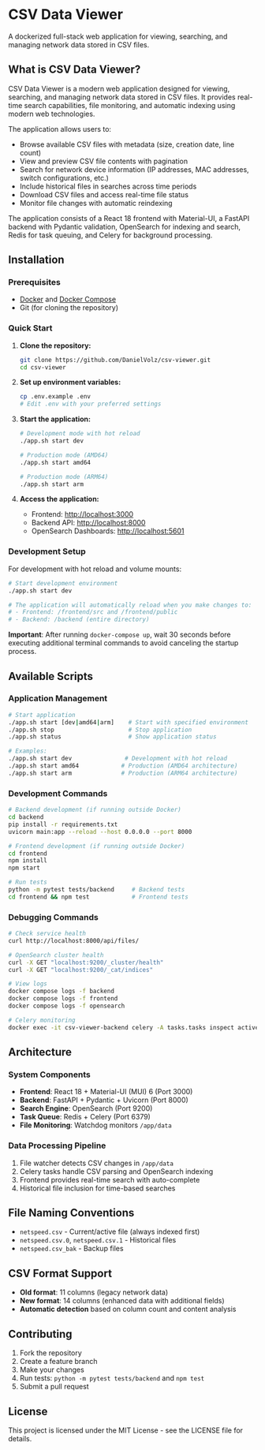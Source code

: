# CSV Data Viewer

A dockerized full-stack web application for viewing, searching, and managing network data stored in CSV files.

## What is CSV Data Viewer?

CSV Data Viewer is a modern web application designed for viewing, searching, and managing network data stored in CSV files. It provides real-time search capabilities, file monitoring, and automatic indexing using modern web technologies.

The application allows users to:

- Browse available CSV files with metadata (size, creation date, line count)
- View and preview CSV file contents with pagination
- Search for network device information (IP addresses, MAC addresses, switch configurations, etc.)
- Include historical files in searches across time periods
- Download CSV files and access real-time file status
- Monitor file changes with automatic reindexing

The application consists of a React 18 frontend with Material-UI, a FastAPI backend with Pydantic validation, OpenSearch for indexing and search, Redis for task queuing, and Celery for background processing.

## Installation

### Prerequisites
- [Docker](https://docs.docker.com/get-docker/) and [Docker Compose](https://docs.docker.com/compose/install/)
- Git (for cloning the repository)

### Quick Start

1. **Clone the repository:**
   ```bash
   git clone https://github.com/DanielVolz/csv-viewer.git
   cd csv-viewer
   ```

2. **Set up environment variables:**
   ```bash
   cp .env.example .env
   # Edit .env with your preferred settings
   ```

3. **Start the application:**
   ```bash
   # Development mode with hot reload
   ./app.sh start dev

   # Production mode (AMD64)
   ./app.sh start amd64

   # Production mode (ARM64)
   ./app.sh start arm
   ```

4. **Access the application:**
   - Frontend: [http://localhost:3000](http://localhost:3000)
   - Backend API: [http://localhost:8000](http://localhost:8000)
   - OpenSearch Dashboards: [http://localhost:5601](http://localhost:5601)

### Development Setup

For development with hot reload and volume mounts:

```bash
# Start development environment
./app.sh start dev

# The application will automatically reload when you make changes to:
# - Frontend: /frontend/src and /frontend/public
# - Backend: /backend (entire directory)
```

**Important**: After running `docker-compose up`, wait 30 seconds before executing additional terminal commands to avoid canceling the startup process.

## Available Scripts

### Application Management

```bash
# Start application
./app.sh start [dev|amd64|arm]    # Start with specified environment
./app.sh stop                     # Stop application
./app.sh status                   # Show application status

# Examples:
./app.sh start dev               # Development with hot reload
./app.sh start amd64            # Production (AMD64 architecture)
./app.sh start arm              # Production (ARM64 architecture)
```

### Development Commands

```bash
# Backend development (if running outside Docker)
cd backend
pip install -r requirements.txt
uvicorn main:app --reload --host 0.0.0.0 --port 8000

# Frontend development (if running outside Docker)
cd frontend
npm install
npm start

# Run tests
python -m pytest tests/backend     # Backend tests
cd frontend && npm test            # Frontend tests
```

### Debugging Commands

```bash
# Check service health
curl http://localhost:8000/api/files/

# OpenSearch cluster health
curl -X GET "localhost:9200/_cluster/health"
curl -X GET "localhost:9200/_cat/indices"

# View logs
docker compose logs -f backend
docker compose logs -f frontend
docker compose logs -f opensearch

# Celery monitoring
docker exec -it csv-viewer-backend celery -A tasks.tasks inspect active
```

## Architecture

### System Components
- **Frontend**: React 18 + Material-UI (MUI) 6 (Port 3000)
- **Backend**: FastAPI + Pydantic + Uvicorn (Port 8000)
- **Search Engine**: OpenSearch (Port 9200)
- **Task Queue**: Redis + Celery (Port 6379)
- **File Monitoring**: Watchdog monitors `/app/data`

### Data Processing Pipeline
1. File watcher detects CSV changes in `/app/data`
2. Celery tasks handle CSV parsing and OpenSearch indexing
3. Frontend provides real-time search with auto-complete
4. Historical file inclusion for time-based searches

## File Naming Conventions
- `netspeed.csv` - Current/active file (always indexed first)
- `netspeed.csv.0`, `netspeed.csv.1` - Historical files
- `netspeed.csv_bak` - Backup files

## CSV Format Support
- **Old format**: 11 columns (legacy network data)
- **New format**: 14 columns (enhanced data with additional fields)
- **Automatic detection** based on column count and content analysis

## Contributing

1. Fork the repository
2. Create a feature branch
3. Make your changes
4. Run tests: `python -m pytest tests/backend` and `npm test`
5. Submit a pull request

## License

This project is licensed under the MIT License - see the LICENSE file for details.
